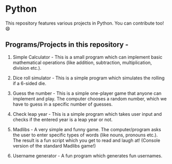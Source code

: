 # Python
This repository features various projects in Python. 
You can contribute too! :smile:

## Programs/Projects in this repository -
1. Simple Calculator - This is a small program which can implement basic mathematical operations (like addition, subtraction, multiplication, division etc.).

2. Dice roll simulator - This is a simple program which simulates the rolling if a 6-sided die.

3. Guess the number - This is a simple one-player game that anyone can implement and play. The computer chooses a random number, which we have to guess in a specific number of guesses.

4. Check leap year - This is a simple program which takes user input and checks if the entered year is a leap year or not.

5. Madlibs - A very simple and funny game. The computer/program asks the user to enter specific types of words (like nouns, pronouns etc.). The result is a fun script which you get to read and laugh at! (Console version of the standard Madlibs game!)

6. Username generator - A fun program which generates fun usernames.